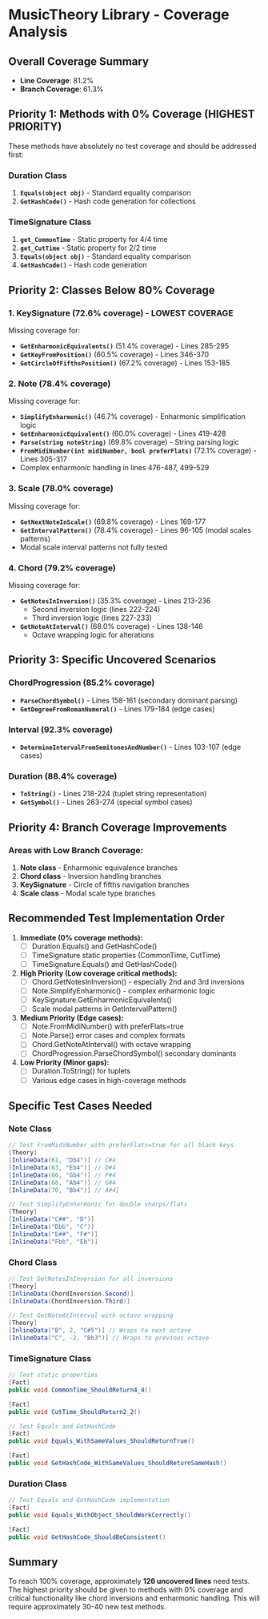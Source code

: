 # MusicTheory Library - Coverage Analysis

## Overall Coverage Summary
- **Line Coverage**: 81.2%
- **Branch Coverage**: 61.3%

## Priority 1: Methods with 0% Coverage (HIGHEST PRIORITY)
These methods have absolutely no test coverage and should be addressed first:

### Duration Class
1. **`Equals(object obj)`** - Standard equality comparison
2. **`GetHashCode()`** - Hash code generation for collections

### TimeSignature Class  
1. **`get_CommonTime`** - Static property for 4/4 time
2. **`get_CutTime`** - Static property for 2/2 time
3. **`Equals(object obj)`** - Standard equality comparison
4. **`GetHashCode()`** - Hash code generation

## Priority 2: Classes Below 80% Coverage

### 1. KeySignature (72.6% coverage) - LOWEST COVERAGE
Missing coverage for:
- **`GetEnharmonicEquivalents()`** (51.4% coverage) - Lines 285-295
- **`GetKeyFromPosition()`** (60.5% coverage) - Lines 346-370
- **`GetCircleOfFifthsPosition()`** (67.2% coverage) - Lines 153-185

### 2. Note (78.4% coverage)
Missing coverage for:
- **`SimplifyEnharmonic()`** (46.7% coverage) - Enharmonic simplification logic
- **`GetEnharmonicEquivalent()`** (60.0% coverage) - Lines 419-428
- **`Parse(string noteString)`** (69.8% coverage) - String parsing logic
- **`FromMidiNumber(int midiNumber, bool preferFlats)`** (72.1% coverage) - Lines 305-317
- Complex enharmonic handling in lines 476-487, 499-529

### 3. Scale (78.0% coverage)
Missing coverage for:
- **`GetNextNoteInScale()`** (69.8% coverage) - Lines 169-177
- **`GetIntervalPattern()`** (78.4% coverage) - Lines 96-105 (modal scales patterns)
- Modal scale interval patterns not fully tested

### 4. Chord (79.2% coverage)
Missing coverage for:
- **`GetNotesInInversion()`** (35.3% coverage) - Lines 213-236
  - Second inversion logic (lines 222-224)
  - Third inversion logic (lines 227-233)
- **`GetNoteAtInterval()`** (68.0% coverage) - Lines 138-146
  - Octave wrapping logic for alterations

## Priority 3: Specific Uncovered Scenarios

### ChordProgression (85.2% coverage)
- **`ParseChordSymbol()`** - Lines 158-161 (secondary dominant parsing)
- **`GetDegreeFromRomanNumeral()`** - Lines 179-184 (edge cases)

### Interval (92.3% coverage)
- **`DetermineIntervalFromSemitonesAndNumber()`** - Lines 103-107 (edge cases)

### Duration (88.4% coverage)
- **`ToString()`** - Lines 218-224 (tuplet string representation)
- **`GetSymbol()`** - Lines 263-274 (special symbol cases)

## Priority 4: Branch Coverage Improvements

### Areas with Low Branch Coverage:
1. **Note class** - Enharmonic equivalence branches
2. **Chord class** - Inversion handling branches
3. **KeySignature** - Circle of fifths navigation branches
4. **Scale class** - Modal scale type branches

## Recommended Test Implementation Order

1. **Immediate (0% coverage methods):**
   - [ ] Duration.Equals() and GetHashCode()
   - [ ] TimeSignature static properties (CommonTime, CutTime)
   - [ ] TimeSignature.Equals() and GetHashCode()

2. **High Priority (Low coverage critical methods):**
   - [ ] Chord.GetNotesInInversion() - especially 2nd and 3rd inversions
   - [ ] Note.SimplifyEnharmonic() - complex enharmonic logic
   - [ ] KeySignature.GetEnharmonicEquivalents()
   - [ ] Scale modal patterns in GetIntervalPattern()

3. **Medium Priority (Edge cases):**
   - [ ] Note.FromMidiNumber() with preferFlats=true
   - [ ] Note.Parse() error cases and complex formats
   - [ ] Chord.GetNoteAtInterval() with octave wrapping
   - [ ] ChordProgression.ParseChordSymbol() secondary dominants

4. **Low Priority (Minor gaps):**
   - [ ] Duration.ToString() for tuplets
   - [ ] Various edge cases in high-coverage methods

## Specific Test Cases Needed

### Note Class
```csharp
// Test FromMidiNumber with preferFlats=true for all black keys
[Theory]
[InlineData(61, "Db4")] // C#4
[InlineData(63, "Eb4")] // D#4
[InlineData(66, "Gb4")] // F#4
[InlineData(68, "Ab4")] // G#4
[InlineData(70, "Bb4")] // A#4]

// Test SimplifyEnharmonic for double sharps/flats
[Theory]
[InlineData("C##", "D")]
[InlineData("Dbb", "C")]
[InlineData("E##", "F#")]
[InlineData("Fbb", "Eb")]
```

### Chord Class
```csharp
// Test GetNotesInInversion for all inversions
[Theory]
[InlineData(ChordInversion.Second)]
[InlineData(ChordInversion.Third)]

// Test GetNoteAtInterval with octave wrapping
[Theory]
[InlineData("B", 2, "C#5")] // Wraps to next octave
[InlineData("C", -2, "Bb3")] // Wraps to previous octave
```

### TimeSignature Class
```csharp
// Test static properties
[Fact]
public void CommonTime_ShouldReturn4_4()

[Fact] 
public void CutTime_ShouldReturn2_2()

// Test Equals and GetHashCode
[Fact]
public void Equals_WithSameValues_ShouldReturnTrue()

[Fact]
public void GetHashCode_WithSameValues_ShouldReturnSameHash()
```

### Duration Class
```csharp
// Test Equals and GetHashCode implementation
[Fact]
public void Equals_WithObject_ShouldWorkCorrectly()

[Fact]
public void GetHashCode_ShouldBeConsistent()
```

## Summary
To reach 100% coverage, approximately **126 uncovered lines** need tests. The highest priority should be given to methods with 0% coverage and critical functionality like chord inversions and enharmonic handling. This will require approximately 30-40 new test methods.